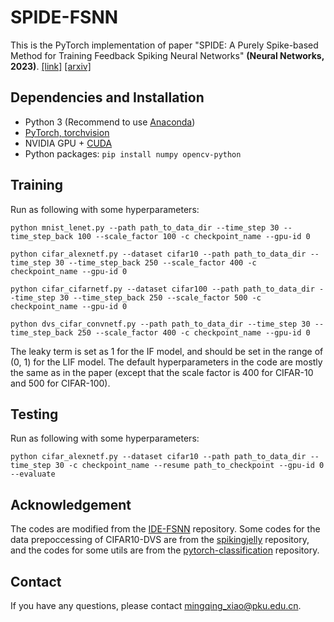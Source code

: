 # SPIDE-FSNN
This is the PyTorch implementation of paper "SPIDE: A Purely Spike-based Method for Training Feedback Spiking Neural Networks" **(Neural Networks, 2023)**. [[link]](https://doi.org/10.1016/j.neunet.2023.01.026) [[arxiv]](https://arxiv.org/abs/2302.00232)

## Dependencies and Installation
- Python 3 (Recommend to use [Anaconda](https://www.anaconda.com/download/#linux))
- [PyTorch, torchvision](https://pytorch.org/)
- NVIDIA GPU + [CUDA](https://developer.nvidia.com/cuda-downloads)
- Python packages: `pip install numpy opencv-python`

## Training
Run as following with some hyperparameters:

	python mnist_lenet.py --path path_to_data_dir --time_step 30 --time_step_back 100 --scale_factor 100 -c checkpoint_name --gpu-id 0

	python cifar_alexnetf.py --dataset cifar10 --path path_to_data_dir --time_step 30 --time_step_back 250 --scale_factor 400 -c checkpoint_name --gpu-id 0

	python cifar_cifarnetf.py --dataset cifar100 --path path_to_data_dir --time_step 30 --time_step_back 250 --scale_factor 500 -c checkpoint_name --gpu-id 0

	python dvs_cifar_convnetf.py --path path_to_data_dir --time_step 30 --time_step_back 250 --scale_factor 400 -c checkpoint_name --gpu-id 0

The leaky term is set as 1 for the IF model, and should be set in the range of (0, 1) for the LIF model. The default hyperparameters in the code are mostly the same as in the paper (except that the scale factor is 400 for CIFAR-10 and 500 for CIFAR-100).

## Testing
Run as following with some hyperparameters:

	python cifar_alexnetf.py --dataset cifar10 --path path_to_data_dir --time_step 30 -c checkpoint_name --resume path_to_checkpoint --gpu-id 0 --evaluate

## Acknowledgement

The codes are modified from the [IDE-FSNN](https://github.com/pkuxmq/IDE-FSNN) repository. Some codes for the data prepoccessing of CIFAR10-DVS are from the [spikingjelly](https://github.com/fangwei123456/spikingjelly) repository, and the codes for some utils are from the [pytorch-classification](https://github.com/bearpaw/pytorch-classification) repository.

## Contact
If you have any questions, please contact <mingqing_xiao@pku.edu.cn>.
